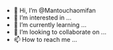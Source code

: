 - 👋 Hi, I’m @Mantouchaomifan
- 👀 I’m interested in ...
- 🌱 I’m currently learning ...
- 💞️ I’m looking to collaborate on ...
- 📫 How to reach me ...

<!---
Mantouchaomifan/Mantouchaomifan is a ✨ special ✨ repository because its `README.md` (this file) appears on your GitHub profile.
You can click the Preview link to take a look at your changes.
--->
